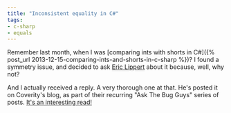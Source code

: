```yaml
---
title: "Inconsistent equality in C#"
tags:
- c-sharp
- equals
---
```

Remember last month, when I was [comparing ints with shorts in C#]({% post_url 2013-12-15-comparing-ints-and-shorts-in-c-sharp %})? I found a symmetry issue, and decided to ask [Eric Lippert](http://ericlippert.com/) about it because, well, why not?

And I actually received a reply. A very thorough one at that. He's posted it on Coverity's blog, as part of their recurring "Ask The Bug Guys" series of posts. [It's an interesting read!](http://blog.coverity.com/2014/01/13/inconsistent-equality)
